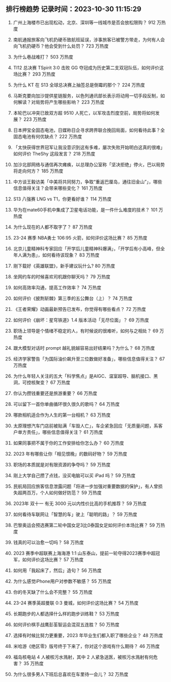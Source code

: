 
## 排行榜趋势 记录时间：2023-10-30 11:15:29
  
  1. 广州上海楼市已出现松动，北京、深圳等一线城市是否会放松限购？ 912 万热度
    
  2. 南航通报旅客向飞机扔硬币致航班延误，涉事旅客已被警方带走，为何有人会向飞机扔硬币？他会受到什么处罚？ 723 万热度
    
  3. 为什么巷战难打？ 503 万热度
    
  4. TI12 总决赛 TSpirit 3:0 击败 GG 夺冠成为历史第二支双冠队伍，如何评价这场比赛？ 293 万热度
    
  5. 为什么 KT 在 S13 全球总决赛上抽签总是倒霉的那个？ 224 万热度
    
  6. 马斯克要向加沙提供星链服务，以色列通讯部长表示将动用一切手段反制，如何解读？对局势将产生哪些影响？ 223 万热度
    
  7. 本轮巴以冲突已致双方超 9510 人死亡，以军攻击烈度空前，局势将如何发展？ 223 万热度
    
  8. 日本押宝全固态电池，日媒称日企寻求跨界联合挽回局面，如何看待此事？全固态电池有何优缺点？ 222 万热度
    
  9. 「太快获得世界冠军让我没意识到这有多难，屡次失败开始明白这真的很难」如何评价 TheShy 这段发言？ 218 万热度
    
  10. 加沙北部网络与通信再次瘫痪，以总理办公室称「坚决拒绝」停火，巴以局势将走向何方？ 185 万热度
    
  11. 中方谈王毅访美「中美将共同努力，争取“重返巴厘岛，通往旧金山”」，哪些信息值得关注？会带来哪些变化？ 161 万热度
    
  12. S13 八强赛 LNG vs T1，你更看好谁？ 114 万热度
    
  13. 华为在mate60手机中集成了卫星电话功能，是一件什么难度的技术？ 101 万热度
    
  14. 为什么现在的人都不取字了？ 87 万热度
    
  15. 23-24 赛季 NBA勇士 106:95 火箭，如何评价这场比赛？ 85 万热度
    
  16. 北京儿童精神科专家回应「开学后儿童精神科爆满」，「开学后有小高峰，但全年人满为患」，如何看待该现象？ 83 万热度
    
  17. 刚下载好《英雄联盟》，新手建议玩什么? 80 万热度
    
  18. 坐网约车的时候喜欢司机跟你聊天吗？ 79 万热度
    
  19. 如何高效率沟通，提高工作效率？ 74 万热度
    
  20. 如何评价《披荆斩棘》第三季的五公舞台（上）？ 74 万热度
    
  21. 《王者荣耀》动画最新预告已发布，你觉得有哪些看点？ 72 万热度
    
  22. 如何评价《崩坏：星穹铁道》1.4 版本活动「无尽位面」？ 69 万热度
    
  23. 职场上领导是个情绪不稳定的人，有时候说的很难听，如何与之相处？ 69 万热度
    
  24. 跟大模型对话时 prompt 越礼貌越容易出好结果吗？为什么？ 68 万热度
    
  25. 经济学家警告「为国际油价飙升至三位数做好准备」，哪些信息值得关注？ 67 万热度
    
  26. 为什么年轻人关注的五大「科学焦点」是AIGC、温室超导、脑机接口、黑洞，可控核聚变？ 67 万热度
    
  27. 你认为攒钱重要还是旅游重要？ 66 万热度
    
  28. 可以留下一首你单曲循环很久很久的歌吗？ 64 万热度
    
  29. 哪款相机适合作为人生的第一台相机？ 63 万热度
    
  30. 太原理想汽车门店前被贴满「车毁人亡」，车企紧急回应「无质量问题，系客户单方责任」，哪些信息值得关注？ 61 万热度
    
  31. 如果同事把不属于你的工作安排给你怎么办？ 60 万热度
    
  32. 2023 年有哪些让你「相见恨晚」的数码好物？ 59 万热度
    
  33. 职场的本质就是对有限资源的争夺吗？ 59 万热度
    
  34. 刚上大学自己攒了点钱，没买电脑可以买 iPad 吗？ 59 万热度
    
  35. 民航局回应旅客信息泄露问题「将进一步加强对重要数据的保护」，有人曾损失超两百万，个人如何做好防范？ 59 万热度
    
  36. 2023年 双十一 有无 3000 元以内性价比高的手机推荐？ 59 万热度
    
  37. 如何看待车联网让「智慧的车」驶上「聪明的路」？ 59 万热度
    
  38. 巴黎奥运会预选赛第二轮中国女足3比0泰国女足如何评价本场比赛？ 59 万热度
    
  39. 钱真的可以治愈一切吗？ 58 万热度
    
  40. 2023 赛季中超联赛上海海港 1:1 山东泰山，提前一轮夺得2023赛季中超冠军，如何评价这场比赛？ 57 万热度
    
  41. 如何用「我起床了，然后」造句？ 56 万热度
    
  42. 为什么感觉iPhone用户对参数不敏感？ 55 万热度
    
  43. 你的冬天缺了什么会不完整？ 55 万热度
    
  44. 23-24 赛季英超曼联 0:3 曼城，如何评价这场比赛？ 54 万热度
    
  45. 长期跑步的人都选择什么样的跑步训练鞋？ 53 万热度
    
  46. 如何评价棋手战鹰彭荃智运会混双五连胜？ 50 万热度
    
  47. 选择有时候比努力更重要，2023 年毕业生们都入职了哪些企业？ 48 万热度
    
  48. 米哈游《绝区零》版号终于下来了，你对这个游戏有什么期待？ 46 万热度
    
  49. 福岛核电站 4 人被核污水溅射，其中 2 人紧急送医，被核污水溅射有何危害？ 35 万热度
    
  50. 为什么很多男人下班后总喜欢在车里待一会儿？ 32 万热度
    